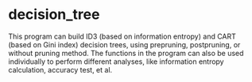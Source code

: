 # decision_tree
This program can build ID3 (based on information entropy) and CART (based on Gini index) decision trees, using prepruning, postpruning, or without pruning method. The functions in the program can also be used individually to perform different analyses, like information entropy calculation, accuracy test, et al. 
